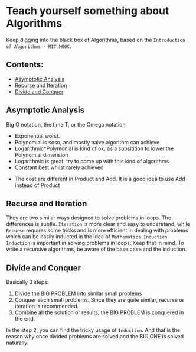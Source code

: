 # Teach yourself something about Algorithms

Keep digging into the black box of Algorithms, based on the `Introduction of Algorithms - MIT MOOC`.

## Contents:
* [Asymptotic Analysis](#asymptotic-analysis)
* [Recurse and Iteration](#recurse-and-iteration)
* [Divide and Conquer](#divide-and-conquer)

## Asymptotic Analysis
Big O notation, the time T, or the Omega notation
* Exponential worst.
* Polynomial is soso, and mostly naive algorithm can achieve 
* Logarithmic\*Polymonial is kind of ok, as a subsitition to lower the Polynomial dimension
* Logarithmic is great, try to come up with this kind of algorithms 
* Constant best whilst rarely achieved

- The cost are different in Product and Add. It is a good idea to use Add instead of Product

## Recurse and Iteration
They are two similar ways designed to solve problems in loops. The differences is subtle. `Iteration` is more clear and easy to understand, while `Recurse` requires some tricks and is more efficient in dealing with problems which can be easily inducted in the idea of `Mathematics Induction`.
`Induction` is important in solving problems in loops. Keep that in mind. To write a recursive algorithms, be aware of the base case and the induction.

## Divide and Conquer
Basically 3 steps: 
1. Divide the BIG PROBLEM into similar small problems
2. Conquer each small problems. Since they are quite similar, recurse or iteration is recommended.
3. Combine all the solution or results, the BIG PROBLEM is conquered in the end.

In the step 2, you can find the tricky usage of `Induction`. And that is the reason why once divided problems are solved and the BIG ONE is solved naturally.  


